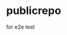 # publicrepo
for e2e test

































































































































































































































































































































































































































































































































































































































































































































































































































































































































































































































































































































































































































































































































































































































































































































































































































































































































































































































































































































































































































































































































































































































































































































































































































































































































































































































































































































































































































































































































































































































































































































































































































































































































































































































































































































































































































































































































































































































































































































































































